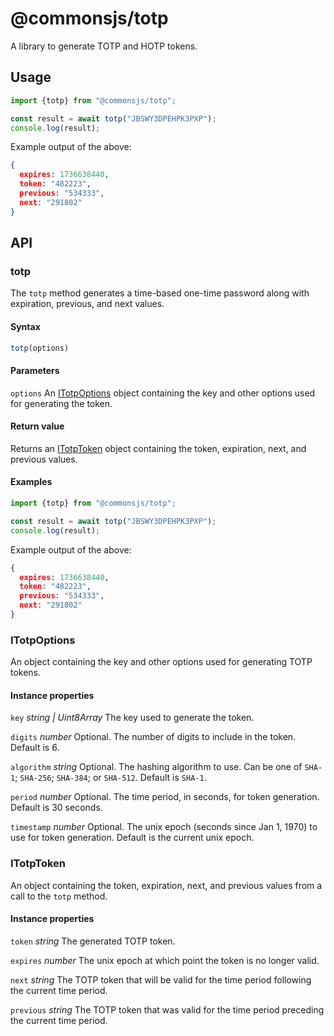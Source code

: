 # @commonsjs/totp

A library to generate TOTP and HOTP tokens.

## Usage

```ts
import {totp} from "@commonsjs/totp";

const result = await totp("JBSWY3DPEHPK3PXP");
console.log(result);
```

Example output of the above:

```json
{
  expires: 1736638440,
  token: "482223",
  previous: "534333",
  next: "291802"
}
```

## API

### totp

The `totp` method generates a time-based one-time password along with expiration, previous, and next values.

#### Syntax
```ts
totp(options)
```

#### Parameters

`options` An [ITotpOptions](#itotpoptions) object containing the key and other options used for generating the token.

#### Return value

Returns an [ITotpToken](#itotptoken) object containing the token, expiration, next, and previous values.

#### Examples

```ts
import {totp} from "@commonsjs/totp";

const result = await totp("JBSWY3DPEHPK3PXP");
console.log(result);
```

Example output of the above:

```json
{
  expires: 1736638440,
  token: "482223",
  previous: "534333",
  next: "291802"
}
```

### ITotpOptions

An object containing the key and other options used for generating TOTP tokens.

#### Instance properties

`key` _string | Uint8Array_ The key used to generate the token.

`digits` _number_ Optional. The number of digits to include in the token. Default is 6.

`algorithm` _string_ Optional. The hashing algorithm to use. Can be one of `SHA-1`; `SHA-256`; `SHA-384`; or `SHA-512`. Default is `SHA-1`.

`period` _number_ Optional. The time period, in seconds, for token generation. Default is 30 seconds.

`timestamp` _number_ Optional. The unix epoch (seconds since Jan 1, 1970) to use for token generation. Default is the current unix epoch.

### ITotpToken

An object containing the token, expiration, next, and previous values from a call to the `totp` method.

#### Instance properties

`token` _string_ The generated TOTP token.

`expires` _number_ The unix epoch at which point the token is no longer valid.

`next` _string_ The TOTP token that will be valid for the time period following the current time period.

`previous` _string_ The TOTP token that was valid for the time period preceding the current time period.